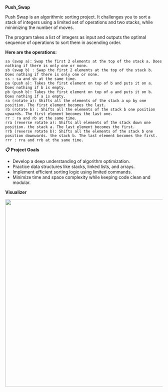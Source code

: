 __Push_Swap__

Push Swap is an algorithmic sorting project. It challenges you to sort a stack of integers 
using a limited set of operations and two stacks, while minimizing the number of moves.

The program takes a list of integers as input and outputs the optimal sequence of operations to sort them in ascending order.

__Here are the operations:__

    sa (swap a): Swap the first 2 elements at the top of the stack a. Does nothing if there is only one or none. 
    sb (swap b) : Swap the first 2 elements at the top of the stack b. Does nothing if there is only one or none. 
    ss : sa and sb at the same time. 
    pa (push a): Takes the first element on top of b and puts it on a. Does nothing if b is empty. 
    pb (push b): Takes the first element on top of a and puts it on b. Does nothing if a is empty. 
    ra (rotate a): Shifts all the elements of the stack a up by one position. The first element becomes the last. 
    rb (rotate b) : Shifts all the elements of the stack b one position upwards. The first element becomes the last one. 
    rr : ra and rb at the same time. 
    rra (reverse rotate a): Shifts all elements of the stack down one position. the stack a. The last element becomes the first. 
    rrb (reverse rotate b): Shifts all the elements of the stack b one position downwards. the stack b. The last element becomes the first. 
    rrr : rra and rrb at the same time.
    
__📋 Project Goals__

  - Develop a deep understanding of algorithm optimization.
  - Practice data structures like stacks, linked lists, and arrays.
  - Implement efficient sorting logic using limited commands.
  - Minimize time and space complexity while keeping code clean and modular.


__Visualizer__

<img src="https://github.com/user-attachments/assets/24d9209f-32d4-41b9-a3ea-be8cfa552332" width="600">
